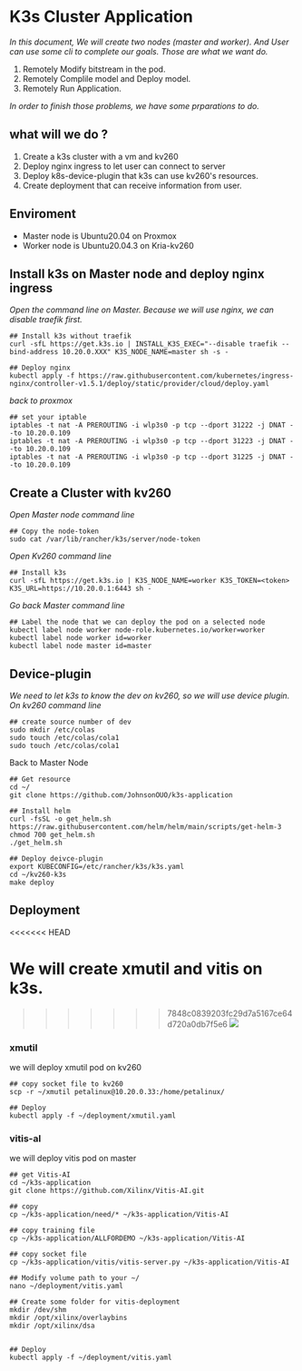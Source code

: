  # K3s Cluster Application
*In this document, We will create two nodes (master and worker).
And User can use some cli to complete our goals. 
Those are what we want do.*
1. Remotely Modify bitstream in the pod.
2. Remotely Complile model and Deploy model.
3. Remotely Run Application.

*In order to finish those problems, we have some prparations to do.*
## what will we do ?
1. Create a k3s cluster with a vm and kv260
2. Deploy nginx ingress to let user can connect to server
3. Deploy k8s-device-plugin that k3s can use kv260's resources.
4. Create deployment that can receive information from user.

## Enviroment
* Master node is Ubuntu20.04 on Proxmox
* Worker node is Ubuntu20.04.3 on Kria-kv260

## Install k3s on Master node and deploy nginx ingress
*Open the command line on Master.
Because we will use nginx, we can disable traefik first.*
```
## Install k3s without traefik
curl -sfL https://get.k3s.io | INSTALL_K3S_EXEC="--disable traefik --bind-address 10.20.0.XXX" K3S_NODE_NAME=master sh -s -

## Deploy nginx
kubectl apply -f https://raw.githubusercontent.com/kubernetes/ingress-nginx/controller-v1.5.1/deploy/static/provider/cloud/deploy.yaml
```
*back to proxmox*
```
## set your iptable
iptables -t nat -A PREROUTING -i wlp3s0 -p tcp --dport 31222 -j DNAT --to 10.20.0.109
iptables -t nat -A PREROUTING -i wlp3s0 -p tcp --dport 31223 -j DNAT --to 10.20.0.109
iptables -t nat -A PREROUTING -i wlp3s0 -p tcp --dport 31225 -j DNAT --to 10.20.0.109
```
## Create a Cluster with kv260
*Open Master node command line*
```
## Copy the node-token
sudo cat /var/lib/rancher/k3s/server/node-token
```
*Open Kv260 command line*
```
## Install k3s
curl -sfL https://get.k3s.io | K3S_NODE_NAME=worker K3S_TOKEN=<token> K3S_URL=https://10.20.0.1:6443 sh - 
```
*Go back Master command line*

```
## Label the node that we can deploy the pod on a selected node
kubectl label node worker node-role.kubernetes.io/worker=worker
kubectl label node worker id=worker
kubectl label node master id=master
```
## Device-plugin
*We need to let k3s to know the dev on kv260, so we will use device plugin.
On kv260 command line*
```
## create source number of dev
sudo mkdir /etc/colas
sudo touch /etc/colas/cola1
sudo touch /etc/colas/cola1
```
Back to Master Node
```
## Get resource
cd ~/
git clone https://github.com/JohnsonOUO/k3s-application

## Install helm
curl -fsSL -o get_helm.sh https://raw.githubusercontent.com/helm/helm/main/scripts/get-helm-3
chmod 700 get_helm.sh
./get_helm.sh

## Deploy deivce-plugin
export KUBECONFIG=/etc/rancher/k3s/k3s.yaml
cd ~/kv260-k3s
make deploy
```

## Deployment
<<<<<<< HEAD

We will create xmutil and vitis on k3s.
=======
>>>>>>> 7848c0839203fc29d7a5167ce64d720a0db7f5e6
![](https://i.imgur.com/iJDzbC5.jpg)
### xmutil
we will deploy xmutil pod on kv260
```
## copy socket file to kv260
scp -r ~/xmutil petalinux@10.20.0.33:/home/petalinux/

## Deploy
kubectl apply -f ~/deployment/xmutil.yaml
```

### vitis-al
we will deploy vitis pod on master
```
## get Vitis-AI
cd ~/k3s-application
git clone https://github.com/Xilinx/Vitis-AI.git

## copy 
cp ~/k3s-application/need/* ~/k3s-application/Vitis-AI

## copy training file
cp ~/k3s-application/ALLFORDEMO ~/k3s-application/Vitis-AI

## copy socket file
cp ~/k3s-application/vitis/vitis-server.py ~/k3s-application/Vitis-AI

## Modify volume path to your ~/
nano ~/deployment/vitis.yaml

## Create some folder for vitis-deployment
mkdir /dev/shm
mkdir /opt/xilinx/overlaybins
mkdir /opt/xilinx/dsa


## Deploy
kubectl apply -f ~/deployment/vitis.yaml
```

